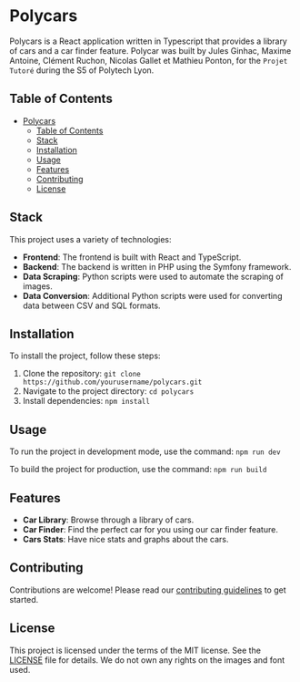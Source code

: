 # Polycars

Polycars is a React application written in Typescript that provides a library of cars and a car finder feature.
Polycar was built by Jules Ginhac, Maxime Antoine, Clément Ruchon, Nicolas Gallet et Mathieu Ponton, for the `Projet Tutoré` during the S5 of Polytech Lyon.

## Table of Contents

- [Polycars](#polycars)
  - [Table of Contents](#table-of-contents)
  - [Stack](#stack)
  - [Installation](#installation)
  - [Usage](#usage)
  - [Features](#features)
  - [Contributing](#contributing)
  - [License](#license)

## Stack

This project uses a variety of technologies:

- **Frontend**: The frontend is built with React and TypeScript.
- **Backend**: The backend is written in PHP using the Symfony framework.
- **Data Scraping**: Python scripts were used to automate the scraping of images.
- **Data Conversion**: Additional Python scripts were used for converting data between CSV and SQL formats.

## Installation

To install the project, follow these steps:

1. Clone the repository: `git clone https://github.com/yourusername/polycars.git`
2. Navigate to the project directory: `cd polycars`
3. Install dependencies: `npm install`

## Usage

To run the project in development mode, use the command: `npm run dev`

To build the project for production, use the command: `npm run build`

## Features

- **Car Library**: Browse through a library of cars.
- **Car Finder**: Find the perfect car for you using our car finder feature.
- **Cars Stats**: Have nice stats and graphs about the cars.

## Contributing

Contributions are welcome! Please read our [contributing guidelines](CONTRIBUTING.md) to get started.

## License

This project is licensed under the terms of the MIT license. See the [LICENSE](LICENSE.md) file for details.
We do not own any rights on the images and font used.